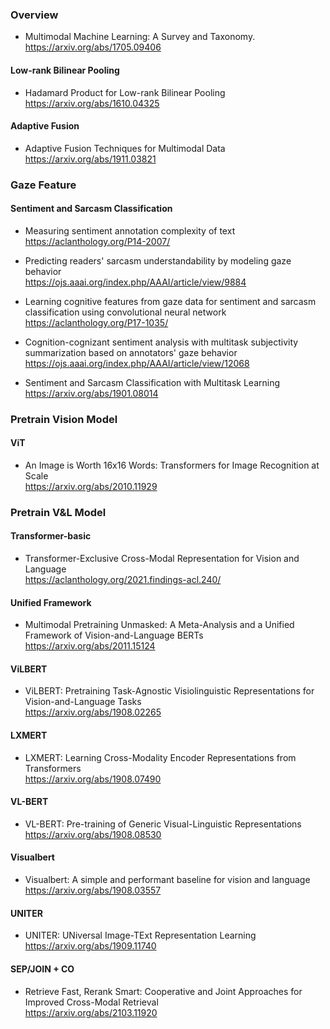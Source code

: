 ### Overview  
- Multimodal Machine Learning: A Survey and Taxonomy.  
https://arxiv.org/abs/1705.09406  

#### Low-rank Bilinear Pooling  
- Hadamard Product for Low-rank Bilinear Pooling  
https://arxiv.org/abs/1610.04325  

#### Adaptive Fusion  
- Adaptive Fusion Techniques for Multimodal Data  
https://arxiv.org/abs/1911.03821  

### Gaze Feature
#### Sentiment and Sarcasm Classification 

- Measuring sentiment annotation complexity of text  
https://aclanthology.org/P14-2007/  

- Predicting readers' sarcasm understandability by modeling gaze behavior  
https://ojs.aaai.org/index.php/AAAI/article/view/9884  

- Learning cognitive features from gaze data for sentiment and sarcasm classification using convolutional neural network  
https://aclanthology.org/P17-1035/  

- Cognition-cognizant sentiment analysis with multitask subjectivity summarization based on annotators' gaze behavior  
https://ojs.aaai.org/index.php/AAAI/article/view/12068  

- Sentiment and Sarcasm Classification with Multitask Learning   
https://arxiv.org/abs/1901.08014  

### Pretrain Vision Model  
#### ViT  
- An Image is Worth 16x16 Words: Transformers for Image Recognition at Scale  
https://arxiv.org/abs/2010.11929  

### Pretrain V&L Model  

#### Transformer-basic
- Transformer-Exclusive Cross-Modal Representation for Vision and Language  
https://aclanthology.org/2021.findings-acl.240/  

#### Unified Framework  
- Multimodal Pretraining Unmasked: A Meta-Analysis and a Unified Framework of Vision-and-Language BERTs  
https://arxiv.org/abs/2011.15124  

#### ViLBERT  
- ViLBERT: Pretraining Task-Agnostic Visiolinguistic Representations for Vision-and-Language Tasks  
https://arxiv.org/abs/1908.02265  

#### LXMERT  
- LXMERT: Learning Cross-Modality Encoder Representations from Transformers  
https://arxiv.org/abs/1908.07490  

#### VL-BERT  
- VL-BERT: Pre-training of Generic Visual-Linguistic Representations  
https://arxiv.org/abs/1908.08530  

#### Visualbert  
- Visualbert: A simple and performant baseline for vision and language  
https://arxiv.org/abs/1908.03557  

#### UNITER  
- UNITER: UNiversal Image-TExt Representation Learning  
https://arxiv.org/abs/1909.11740  

#### SEP/JOIN + CO  
- Retrieve Fast, Rerank Smart: Cooperative and Joint Approaches for Improved Cross-Modal Retrieval  
https://arxiv.org/abs/2103.11920  
